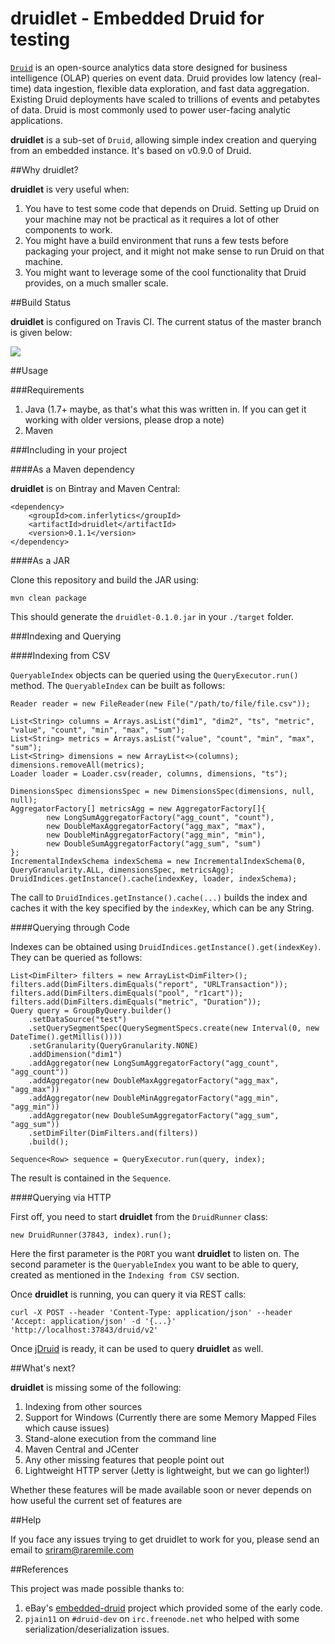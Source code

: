 # druidlet - Embedded Druid for testing

[`Druid`](http://druid.io/druid.html "Druid") is an open-source analytics data store designed for business intelligence (OLAP) queries on event data. Druid provides low latency (real-time) data ingestion, flexible data exploration, and fast data aggregation. Existing Druid deployments have scaled to trillions of events and petabytes of data. Druid is most commonly used to power user-facing analytic applications.

**druidlet** is a sub-set of `Druid`, allowing simple index creation and querying from an embedded instance. It's based on v0.9.0 of Druid.

##Why druidlet?

**druidlet** is very useful when:

1. You have to test some code that depends on Druid. Setting up Druid on your machine may not be practical as it requires a lot of other components to work.
2. You might have a build environment that runs a few tests before packaging your project, and it might not make sense to run Druid on that machine.
3. You might want to leverage some of the cool functionality that Druid provides, on a much smaller scale. 

##Build Status

**druidlet** is configured on Travis CI. The current status of the master branch is given below:

![](https://travis-ci.org/InferlyticsOSS/druidlet.svg?branch=master)

##Usage

###Requirements

1. Java (1.7+ maybe, as that's what this was written in. If you can get it working with older versions, please drop a note)
2. Maven

###Including in your project

####As a Maven dependency

**druidlet** is on Bintray and Maven Central:

    <dependency>
        <groupId>com.inferlytics</groupId>
        <artifactId>druidlet</artifactId>
        <version>0.1.1</version>
    </dependency>

####As a JAR

Clone this repository and build the JAR using:

	mvn clean package

This should generate the `druidlet-0.1.0.jar` in your `./target` folder.

###Indexing and Querying

####Indexing from CSV

`QueryableIndex` objects can be queried using the `QueryExecutor.run()` method. The `QueryableIndex` can be built as follows:

    Reader reader = new FileReader(new File("/path/to/file/file.csv"));

    List<String> columns = Arrays.asList("dim1", "dim2", "ts", "metric", "value", "count", "min", "max", "sum");
    List<String> metrics = Arrays.asList("value", "count", "min", "max", "sum");
    List<String> dimensions = new ArrayList<>(columns);
    dimensions.removeAll(metrics);
    Loader loader = Loader.csv(reader, columns, dimensions, "ts");

    DimensionsSpec dimensionsSpec = new DimensionsSpec(dimensions, null, null);
    AggregatorFactory[] metricsAgg = new AggregatorFactory[]{
            new LongSumAggregatorFactory("agg_count", "count"),
            new DoubleMaxAggregatorFactory("agg_max", "max"),
            new DoubleMinAggregatorFactory("agg_min", "min"),
            new DoubleSumAggregatorFactory("agg_sum", "sum")
    };
    IncrementalIndexSchema indexSchema = new IncrementalIndexSchema(0, QueryGranularity.ALL, dimensionsSpec, metricsAgg);
    DruidIndices.getInstance().cache(indexKey, loader, indexSchema);

The call to `DruidIndices.getInstance().cache(...)` builds the index and caches it with the key specified by the `indexKey`, which can be any String.

####Querying through Code

Indexes can be obtained using `DruidIndices.getInstance().get(indexKey)`. They can be queried as follows:
    
    List<DimFilter> filters = new ArrayList<DimFilter>();
    filters.add(DimFilters.dimEquals("report", "URLTransaction"));
    filters.add(DimFilters.dimEquals("pool", "r1cart"));
    filters.add(DimFilters.dimEquals("metric", "Duration"));
    Query query = GroupByQuery.builder()
        .setDataSource("test")
        .setQuerySegmentSpec(QuerySegmentSpecs.create(new Interval(0, new DateTime().getMillis())))
        .setGranularity(QueryGranularity.NONE)
        .addDimension("dim1")
        .addAggregator(new LongSumAggregatorFactory("agg_count", "agg_count"))
        .addAggregator(new DoubleMaxAggregatorFactory("agg_max", "agg_max"))
        .addAggregator(new DoubleMinAggregatorFactory("agg_min", "agg_min"))
        .addAggregator(new DoubleSumAggregatorFactory("agg_sum", "agg_sum"))
        .setDimFilter(DimFilters.and(filters))
        .build();

    Sequence<Row> sequence = QueryExecutor.run(query, index);

The result is contained in the `Sequence`.

####Querying via HTTP

First off, you need to start **druidlet** from the `DruidRunner` class:

    new DruidRunner(37843, index).run();

Here the first parameter is the `PORT` you want **druidlet** to listen on. The second parameter is the `QueryableIndex` you want to be able to query, created as mentioned in the `Indexing from CSV` section.

Once **druidlet** is running, you can query it via REST calls:

	curl -X POST --header 'Content-Type: application/json' --header 'Accept: application/json' -d '{...}' 'http://localhost:37843/druid/v2'

Once [jDruid](https://github.com/InferlyticsOSS/jDruid) is ready, it can be used to query **druidlet** as well.

##What's next?

**druidlet** is missing some of the following:

1. Indexing from other sources
2. Support for Windows (Currently there are some Memory Mapped Files which cause issues)
3. Stand-alone execution from the command line
4. Maven Central and JCenter
5. Any other missing features that people point out
6. Lightweight HTTP server (Jetty is lightweight, but we can go lighter!)


Whether these features will be made available soon or never depends on how useful the current set of features are 

##Help

If you face any issues trying to get druidlet to work for you, please send an email to sriram@raremile.com

##References

This project was made possible thanks to:

1. eBay's [embedded-druid](https://github.com/eBay/embedded-druid) project which provided some of the early code.
2. `pjain11` on `#druid-dev` on `irc.freenode.net` who helped with some serialization/deserialization issues.
